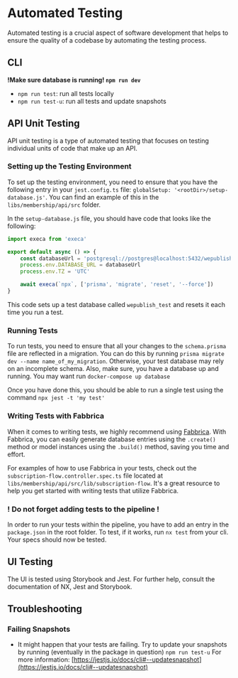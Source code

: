 # Automated Testing

Automated testing is a crucial aspect of software development that helps to ensure the quality of a codebase by
automating the testing process.

## CLI
**!Make sure database is running! `npm run dev`**

- `npm run test`: run all tests locally
- `npm run test-u`: run all tests and update snapshots

## API Unit Testing

API unit testing is a type of automated testing that focuses on testing individual units of code that make up an API.

### Setting up the Testing Environment

To set up the testing environment, you need to ensure that you have the following entry in your `jest.config.ts` file: `globalSetup: '<rootDir>/setup-database.js'`. You can find an example of this in the `libs/membership/api/src` folder.

In the `setup-database.js` file, you should have code that looks like the following:

```typescript
import execa from 'execa'

export default async () => {
    const databaseUrl = 'postgresql://postgres@localhost:5432/wepublish_test?schema=public'
    process.env.DATABASE_URL = databaseUrl
    process.env.TZ = 'UTC'

    await execa(`npx`, ['prisma', 'migrate', 'reset', '--force'])
}
```
This code sets up a test database called `wepublish_test` and resets it each time you run a test.

### Running Tests
To run tests, you need to ensure that all your changes to the `schema.prisma` file are reflected in a migration. 
You can do this by running `prisma migrate dev --name name_of_my_migration`. Otherwise, your test database may 
rely on an incomplete schema.
Also, make sure, you have a database up and running. You may want run `docker-compose up database`

Once you have done this, you should be able to run a single test using the command `npx jest -t 'my test'`

### Writing Tests with Fabbrica
When it comes to writing tests, we highly recommend using [Fabbrica](https://github.com/Quramy/prisma-fabbrica).
With Fabbrica, you can easily generate database entries using the `.create()` method or model instances using
the `.build()` method, saving you time and effort.

For examples of how to use Fabbrica in your tests, check out the `subscription-flow.controller.spec.ts` file 
located at `libs/membership/api/src/lib/subscription-flow`. It's a great resource to help you get started with writing
tests that utilize Fabbrica.

### ! Do not forget adding tests to the pipeline !
In order to run your tests within the pipeline, you have to add an entry in the `package.json` in the root folder.
To test, if it works, run `nx test` from your cli. Your specs should now be tested.


## UI Testing
The UI is tested using Storybook and Jest. For further help, consult the documentation of NX, Jest and Storybook.


## Troubleshooting
### Failing Snapshots
- It might happen that your tests are failing. Try to update your snapshots
by running (eventually in the package in question) `npm run test-u` For more information: 
[https://jestjs.io/docs/cli#--updatesnapshot](https://jestjs.io/docs/cli#--updatesnapshot)

